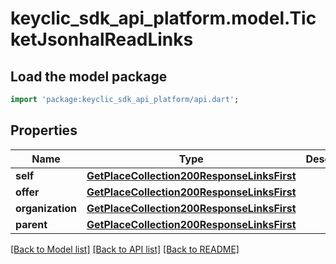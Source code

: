 # keyclic_sdk_api_platform.model.TicketJsonhalReadLinks

## Load the model package
```dart
import 'package:keyclic_sdk_api_platform/api.dart';
```

## Properties
Name | Type | Description | Notes
------------ | ------------- | ------------- | -------------
**self** | [**GetPlaceCollection200ResponseLinksFirst**](GetPlaceCollection200ResponseLinksFirst.md) |  | [optional] 
**offer** | [**GetPlaceCollection200ResponseLinksFirst**](GetPlaceCollection200ResponseLinksFirst.md) |  | [optional] 
**organization** | [**GetPlaceCollection200ResponseLinksFirst**](GetPlaceCollection200ResponseLinksFirst.md) |  | [optional] 
**parent** | [**GetPlaceCollection200ResponseLinksFirst**](GetPlaceCollection200ResponseLinksFirst.md) |  | [optional] 

[[Back to Model list]](../README.md#documentation-for-models) [[Back to API list]](../README.md#documentation-for-api-endpoints) [[Back to README]](../README.md)


